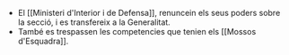 - El [[Ministeri d'Interior i de Defensa]], renuncein els seus poders sobre la secció, i es transfereix a la Generalitat.
- També es trespassen les competencies que tenien els [[Mossos d'Esquadra]].